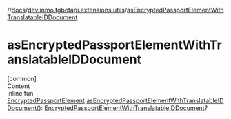 //[docs](../../index.md)/[dev.inmo.tgbotapi.extensions.utils](index.md)/[asEncryptedPassportElementWithTranslatableIDDocument](as-encrypted-passport-element-with-translatable-i-d-document.md)



# asEncryptedPassportElementWithTranslatableIDDocument  
[common]  
Content  
inline fun [EncryptedPassportElement](../dev.inmo.tgbotapi.types.passport.encrypted.abstracts/-encrypted-passport-element/index.md).[asEncryptedPassportElementWithTranslatableIDDocument](as-encrypted-passport-element-with-translatable-i-d-document.md)(): [EncryptedPassportElementWithTranslatableIDDocument](../dev.inmo.tgbotapi.types.passport.encrypted/-encrypted-passport-element-with-translatable-i-d-document/index.md)?  



